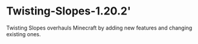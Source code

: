 # Twisting-Slopes-1.20.2'
Twisting Slopes overhauls Minecraft by adding new features and changing existing ones.
